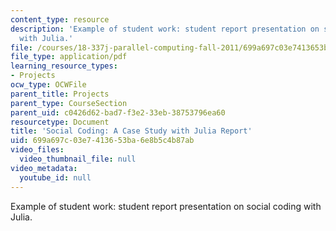 ```yaml
---
content_type: resource
description: 'Example of student work: student report presentation on social coding
  with Julia.'
file: /courses/18-337j-parallel-computing-fall-2011/699a697c03e7413653ba6e8b5c4b87ab_MIT18_337JF11_Social_rpt.pdf
file_type: application/pdf
learning_resource_types:
- Projects
ocw_type: OCWFile
parent_title: Projects
parent_type: CourseSection
parent_uid: c0426d62-bad7-f3e2-33eb-38753796ea60
resourcetype: Document
title: 'Social Coding: A Case Study with Julia Report'
uid: 699a697c-03e7-4136-53ba-6e8b5c4b87ab
video_files:
  video_thumbnail_file: null
video_metadata:
  youtube_id: null
---
```

Example of student work: student report presentation on social coding with Julia.

